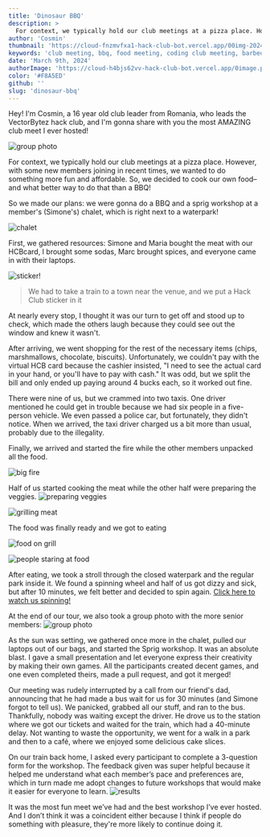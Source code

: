 ```yaml
---
title: 'Dinosaur BBQ'
description: >
  For context, we typically hold our club meetings at a pizza place. However, with some new members joining in recent times, we wanted to do something more fun and affordable. So, we decided to cook our own food– and what better way to do that than a BBQ!
author: 'Cosmin'
thumbnail: 'https://cloud-fnzmvfxa1-hack-club-bot.vercel.app/00img-20240309-wa0061__1___1_.jpg'
keywords: 'club meeting, bbq, food meeting, coding club meeting, barbeque, shenanigans'
date: 'March 9th, 2024'
authorImage: 'https://cloud-h4bjs62vv-hack-club-bot.vercel.app/0image.png'
color: '#F8A5ED'
github: ''
slug: 'dinosaur-bbq'
---
```


Hey! I'm Cosmin, a 16 year old club leader from Romania, who leads the VectorBytez hack club, and I'm gonna share with you the most AMAZING club meet I ever hosted!

![group photo](https://cloud-4y7g35vgz-hack-club-bot.vercel.app/0img-20240309-wa0061.jpg)

For context, we typically hold our club meetings at a pizza place. However, with some new members joining in recent times, we wanted to do something more fun and affordable. So, we decided to cook our own food– and what better way to do that than a BBQ!

So we made our plans: we were gonna do a BBQ and a sprig workshop at a member's (Simone's) chalet, which is right next to a waterpark! 

![chalet](https://cloud-5u99yi2yw-hack-club-bot.vercel.app/0274602213.jpg)

First, we gathered resources: Simone and Maria bought the meat with our HCBcard, I brought some sodas, Marc brought spices, and everyone came in with their laptops.

![sticker!](https://cloud-crzden5u1-hack-club-bot.vercel.app/0img-20240309-wa0071.jpg)
> We had to take a train to a town near the venue, and we put a Hack Club sticker in it

At nearly every stop, I thought it was our turn to get off and stood up to check, which made the others laugh because they could see out the window and knew it wasn't.

After arriving, we went shopping for the rest of the necessary items (chips, marshmallows, chocolate, biscuits). Unfortunately, we couldn't pay with the virtual HCB card because the cashier insisted, "I need to see the actual card in your hand, or you'll have to pay with cash." It was odd, but we split the bill and only ended up paying around 4 bucks each, so it worked out fine.

There were nine of us, but we crammed into two taxis. One driver mentioned he could get in trouble because we had six people in a five-person vehicle. We even passed a police car, but fortunately, they didn't notice. When we arrived, the taxi driver charged us a bit more than usual, probably due to the illegality.

Finally, we arrived and started the fire while the other members unpacked all the food.

![big fire](https://cloud-cke7fzldp-hack-club-bot.vercel.app/0img-20240309-wa0096.jpg)

Half of us started cooking the meat while the other half were preparing the veggies.
![preparing veggies](https://cloud-n9ylah4zh-hack-club-bot.vercel.app/0img-20240309-wa0069.jpg)

![grilling meat](https://cloud-c20ex096u-hack-club-bot.vercel.app/0img-20240309-wa0097.jpg)

The food was finally ready and we got to eating

![food on grill](https://cloud-lp7vrrj65-hack-club-bot.vercel.app/0img-20240309-wa0100.jpg)

![people staring at food](https://cloud-86es9guuu-hack-club-bot.vercel.app/0img-20240309-wa0104.jpg)

After eating, we took a stroll through the closed waterpark and the regular park inside it. We found a spinning wheel and half of us got dizzy and sick, but after 10 minutes, we felt better and decided to spin again. [Click here to watch us spinning!](https://drive.google.com/file/d/13mJsRcLYoi6l9GEcA4Y_LnczJKJPK1rn/view?usp=sharing)

At the end of our tour, we also took a group photo with the more senior members:
![group photo](https://cloud-4y7g35vgz-hack-club-bot.vercel.app/0img-20240309-wa0061.jpg)

As the sun was setting, we gathered once more in the chalet, pulled our laptops out of our bags, and started the Sprig workshop. It was an absolute blast. I gave a small presentation and let everyone express their creativity by making their own games. All the participants created decent games, and one even completed theirs, made a pull request, and got it merged!

Our meeting was rudely interrupted by a call from our friend's dad, announcing that he had made a bus wait for us for 30 minutes (and Simone forgot to tell us). We panicked, grabbed all our stuff, and ran to the bus. Thankfully, nobody was waiting except the driver. He drove us to the station where we got our tickets and waited for the train, which had a 40-minute delay. Not wanting to waste the opportunity, we went for a walk in a park and then to a café, where we enjoyed some delicious cake slices.

On our train back home, I asked every participant to complete a 3-question form for the workshop. The feedback given was super helpful because it helped me understand what each member’s pace and preferences are, which in turn made me adopt changes to future workshops that would make it easier for everyone to learn.
![results](https://cloud-atcmiy4qc-hack-club-bot.vercel.app/0screenshot_20240530-022439-941.png)

It was the most fun meet we’ve had and the best workshop I’ve ever hosted. And I don’t think it was a coincident either because I think if people do something with pleasure, they're more likely to continue doing it.
